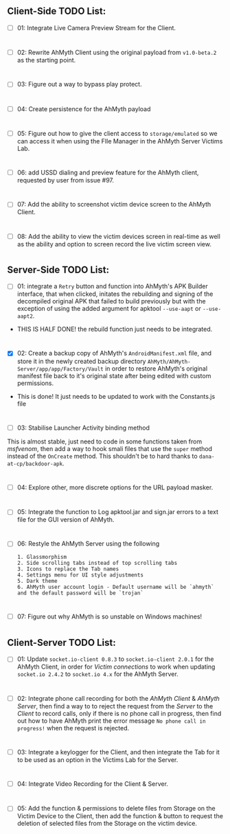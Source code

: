 ## Client-Side TODO List:
- [ ] 01: Integrate Live Camera Preview Stream for the Client. 
#
- [ ] 02: Rewrite AhMyth Client using the original 
payload from `v1.0-beta.2` as the starting point.
#
- [ ] 03: Figure out a way to bypass play protect. 
#
- [ ] 04: Create persistence for the AhMyth payload
#
- [ ] 05: Figure out how to give the client access to 
`storage/emulated` so we can access it when using the
FIle Manager in the AhMyth Server Victims Lab.
#
- [ ] 06: add USSD dialing and preview feature for the 
AhMyth client, requested by user from issue #97.
#
- [ ] 07: Add the ability to screenshot victim device screen
to the AhMyth Client.
#
- [ ] 08: Add the ability to view the victim devices screen in 
real-time as well as the ability and option to screen record the live
victim screen view.
#
#
## Server-Side TODO List:

- [ ] 01: integrate a `Retry` button and function into AhMyth's APK Builder 
interface, that when clicked, initates the rebuilding and signing of 
the decompiled original APK that failed to build previously but with 
the exception of using the added argument for apktool `--use-aapt` or 
`--use-aapt2`.

- THIS IS HALF DONE! the rebuild function just needs to be 
integrated.
#
- [x] 02: Create a backup copy of AhMyth's `AndroidManifest.xml`
file, and store it in the newly created backup directory 
`AhMyth/AhMyth-Server/app/app/Factory/Vault` in order to 
restore AhMyth's original manifest file back to it's original 
state after being edited with custom permissions.

- This is done! It just needs to be updated to work with the
Constants.js file
# 
- [ ] 03: Stabilise Launcher Activity binding method

This is almost stable, just need to code in some functions
taken from *msfvenom*, then add a way to hook smali files that use the
`super` method instead of the `OnCreate` method. This shouldn't be to hard
thanks to `dana-at-cp/backdoor-apk`.
#
- [ ] 04: Explore other, more discrete options for the 
URL payload masker.
#
- [ ] 05: Integrate the function to Log apktool.jar and sign.jar 
errors to a text file for the GUI version of AhMyth.
#
- [ ] 06: Restyle the AhMyth Server using the following

      1. Glassmorphism 
      2. Side scrolling tabs instead of top scrolling tabs
      3. Icons to replace the Tab names
      4. Settings menu for UI style adjustments
      5. Dark theme
      6. AhMyth user account login - Default username will be `ahmyth` 
      and the default password will be `trojan`
#
- [ ] 07: Figure out why AhMyth is so unstable on 
Windows machines!
#
## Client-Server TODO List:

- [ ] 01: Update `socket.io-client 0.8.3` to 
`socket.io-client 2.0.1` for the AhMyth Client, 
in order for *Victim connections* to work when
updating `socket.io 2.4.2` to `socket.io 4.x` for
the AhMyth Server.
#
- [ ] 02: Integrate phone call recording for both the 
*AhMyth Client* & *AhMyth Server*, then find a way to
to reject the request from the *Server* to the *Client*
to record calls, only if there is no phone call in progress,
then find out how to have AhMyth print the error message 
`No phone call in progress!` when the request is rejected.
#
- [ ] 03: Integrate a keylogger for the Client, and then integrate
the Tab for it to be used as an option in the Victims Lab
for the Server.
#
- [ ] 04: Integrate Video Recording for the Client & Server. 
#
- [ ] 05: Add the function & permissions to delete files from Storage
on the Victim Device to the Client, then add the function & button to 
request the deletion of selected files from the Storage on the victim device.
